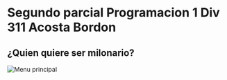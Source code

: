 # Segundo parcial Programacion 1 Div 311 Acosta Bordon

## ¿Quien quiere ser milonario?

![Menu principal](https://drive.google.com/file/d/1u3LRrB1D5XyCK1dn3TFnRxwSL-R-sEJL/view?usp=drive_link)